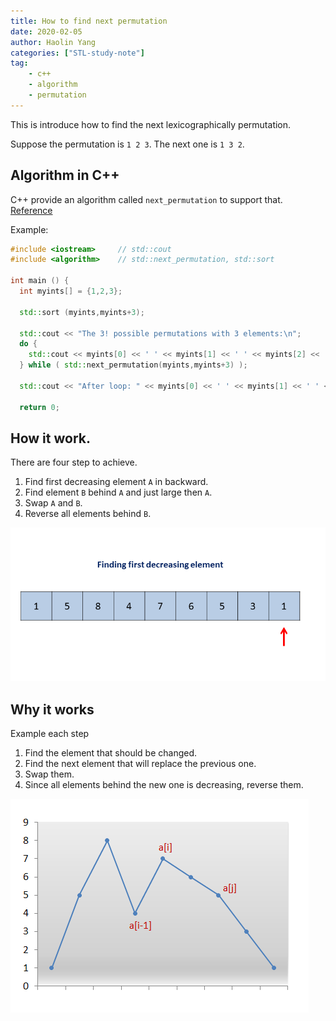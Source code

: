 ```yaml
---
title: How to find next permutation
date: 2020-02-05
author: Haolin Yang
categories: ["STL-study-note"]
tag:
    - c++
    - algorithm
    - permutation
---
```


This is introduce how to find the next lexicographically permutation.

Suppose the permutation is `1 2 3`. The next one is `1 3 2`.

## Algorithm in C++

C++ provide an algorithm called `next_permutation` to support that. [Reference](http://www.cplusplus.com/reference/algorithm/next_permutation/?kw=next_permutation)

Example:

```cpp
#include <iostream>     // std::cout
#include <algorithm>    // std::next_permutation, std::sort

int main () {
  int myints[] = {1,2,3};

  std::sort (myints,myints+3);

  std::cout << "The 3! possible permutations with 3 elements:\n";
  do {
    std::cout << myints[0] << ' ' << myints[1] << ' ' << myints[2] << '\n';
  } while ( std::next_permutation(myints,myints+3) );

  std::cout << "After loop: " << myints[0] << ' ' << myints[1] << ' ' << myints[2] << '\n';

  return 0;
```

## How it work.

There are four step to achieve.

1. Find first decreasing element `A` in backward.
2. Find element `B` behind `A` and just large then `A`.
3. Swap `A` and `B`.
4. Reverse all elements behind `B`.

![gif](/images/2020-02-05-next-permutation/31_Next_Permutation.gif)

## Why it works

Example each step

1. Find the element that should be changed.
2. Find the next element that will replace the previous one.
3. Swap them.
4. Since all elements behind the new one is decreasing, reverse them.

![num](/images/2020-02-05-next-permutation/31_nums_graph.png)

